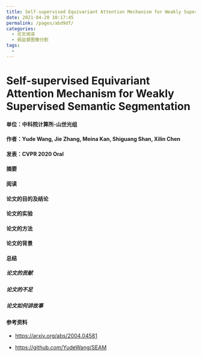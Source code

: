 ```yaml
---
title: Self-supervised Equivariant Attention Mechanism for Weakly Supervised Semantic Segmentation
date: 2021-04-20 10:17:45
permalink: /pages/abd9df/
categories:
  - 论文阅读
  - 弱监督图像分割
tags:
  - 
---
```

# Self-supervised Equivariant Attention Mechanism for Weakly Supervised Semantic Segmentation

#### 单位：中科院计算所-山世光组

#### 作者：Yude Wang, Jie Zhang, Meina Kan, Shiguang Shan, Xilin Chen

#### 发表：CVPR 2020 Oral

#### 摘要



#### 阅读



#### 论文的目的及结论



#### 论文的实验



#### 论文的方法



#### 论文的背景



#### 总结

##### 论文的贡献

##### 论文的不足

##### 论文如何讲故事

#### 参考资料

- https://arxiv.org/abs/2004.04581

- https://github.com/YudeWang/SEAM

